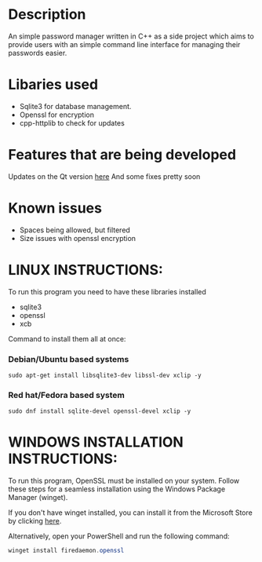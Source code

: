 # Description
An simple password manager written in C++ as a side project which aims to provide users with an simple command line interface for managing their passwords easier.

# Libaries used
- Sqlite3 for database management.
- Openssl for encryption
- cpp-httplib to check for updates

# Features that are being developed 
Updates on the Qt version [here](https://github.com/globbertot/simplePasswordMan)
And some fixes pretty soon

# Known issues
- Spaces being allowed, but filtered
- Size issues with openssl encryption

# LINUX INSTRUCTIONS:
To run this program you need to have these libraries installed
- sqlite3
- openssl
- xcb
  
Command to install them all at once:
### Debian/Ubuntu based systems
`sudo apt-get install libsqlite3-dev libssl-dev xclip -y`
### Red hat/Fedora based system
`sudo dnf install sqlite-devel openssl-devel xclip -y`


# WINDOWS INSTALLATION INSTRUCTIONS:
To run this program, OpenSSL must be installed on your system. Follow these steps for a seamless installation using the Windows Package Manager (winget).

If you don't have winget installed, you can install it from the Microsoft Store by clicking [here](https://www.microsoft.com/store/productId/9NBLGGH4NNS1?ocid=pdpshare).

Alternatively, open your PowerShell and run the following command:

```powershell
winget install firedaemon.openssl
```
